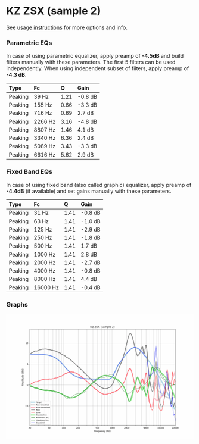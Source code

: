 # KZ ZSX (sample 2)
See [usage instructions](https://github.com/jaakkopasanen/AutoEq#usage) for more options and info.

### Parametric EQs
In case of using parametric equalizer, apply preamp of **-4.5dB** and build filters manually
with these parameters. The first 5 filters can be used independently.
When using independent subset of filters, apply preamp of **-4.3 dB**.

| Type    | Fc      |    Q | Gain    |
|:--------|:--------|:-----|:--------|
| Peaking | 39 Hz   | 1.21 | -0.8 dB |
| Peaking | 155 Hz  | 0.66 | -3.3 dB |
| Peaking | 716 Hz  | 0.69 | 2.7 dB  |
| Peaking | 2266 Hz | 3.16 | -4.8 dB |
| Peaking | 8807 Hz | 1.46 | 4.1 dB  |
| Peaking | 3340 Hz | 6.36 | 2.4 dB  |
| Peaking | 5089 Hz | 3.43 | -3.3 dB |
| Peaking | 6616 Hz | 5.62 | 2.9 dB  |

### Fixed Band EQs
In case of using fixed band (also called graphic) equalizer, apply preamp of **-4.4dB**
(if available) and set gains manually with these parameters.

| Type    | Fc       |    Q | Gain    |
|:--------|:---------|:-----|:--------|
| Peaking | 31 Hz    | 1.41 | -0.8 dB |
| Peaking | 63 Hz    | 1.41 | -1.0 dB |
| Peaking | 125 Hz   | 1.41 | -2.9 dB |
| Peaking | 250 Hz   | 1.41 | -1.8 dB |
| Peaking | 500 Hz   | 1.41 | 1.7 dB  |
| Peaking | 1000 Hz  | 1.41 | 2.8 dB  |
| Peaking | 2000 Hz  | 1.41 | -2.7 dB |
| Peaking | 4000 Hz  | 1.41 | -0.8 dB |
| Peaking | 8000 Hz  | 1.41 | 4.4 dB  |
| Peaking | 16000 Hz | 1.41 | -0.4 dB |

### Graphs
![](./KZ%20ZSX%20(sample%202).png)